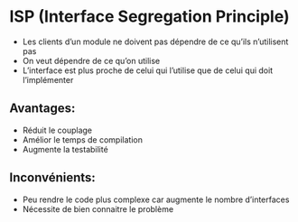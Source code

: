 # ISP (Interface Segregation Principle)

- Les clients d’un module ne doivent pas dépendre de ce qu’ils n’utilisent pas
- On veut dépendre de ce qu’on utilise
- L’interface est plus proche de celui qui l’utilise que de celui qui doit l’implémenter

## Avantages:

- Réduit le couplage
- Amélior le temps de compilation
- Augmente la testabilité

## Inconvénients:

- Peu rendre le code plus complexe car augmente le nombre d’interfaces
- Nécessite de bien connaitre le problème
